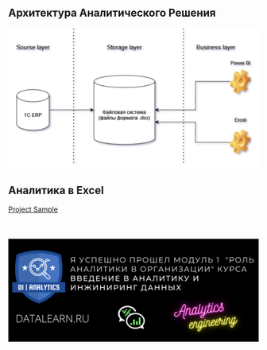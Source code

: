 ## Архитектура Аналитического Решения
![Схема](https://github.com/FukaeriUno/DE-101/blob/main/Module1/%D0%A1%D1%85%D0%B5%D0%BC%D0%B0.png)
## Аналитика в Excel
[Project Sample](https://github.com/FukaeriUno/DE-101/blob/main/Module1/Project1.xlsx)
<br/>
<br/>
<br/>
<br/>
![logo](https://github.com/FukaeriUno/DE-101/blob/main/Module1/de101-module01.png)